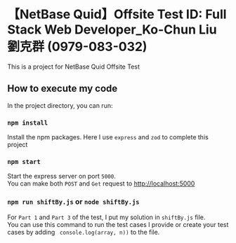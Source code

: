 # 【NetBase Quid】Offsite Test ID: Full Stack Web Developer_Ko-Chun Liu 劉克群 (0979-083-032)

This is a project for NetBase Quid Offsite Test

## How to execute my code

In the project directory, you can run:

### `npm install`

Install the npm packages. Here I use `express` and `zod` to complete this project

### `npm start`

Start the express server on port `5000`.\
You can make both `POST` and `Get` request to [http://localhost:5000](http://localhost:5000)

### `npm run shiftBy.js` or `node shiftBy.js`

For `Part 1` and `Part 3` of the test, I put my solution in `shiftBy.js` file.\
You can use this command to run the test cases I provide or create your test cases by adding ` console.log(array, n))` to the file.
